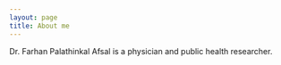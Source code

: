 ```yaml
---
layout: page
title: About me 
---
```


Dr. Farhan Palathinkal Afsal is a physician and public health researcher.
